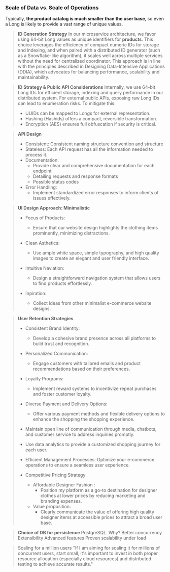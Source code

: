### Scale of Data vs. Scale of Operations
Typically, **the product catalog is much smaller than the user base**, so even a Long is likely to provide a vast range of unique values.


> **ID Generation Strategy** 
> In our microservice architecture, we favor using 64-bit Long values as unique identifiers for **products**. This choice leverages the efficiency of compact numeric IDs for storage and indexing, and when paired with a distributed ID generator (such as a Snowflake-like algorithm), it scales well across multiple services without the need for centralized coordinator.
> This approach is in line with the principles described in Designing Data-Intensive Applications (DDIA), which advocates for balancing performance, scalability and maintainability.


> **ID Strategy & Public API Considerations**
> Internally, we use 64-bit Long IDs for efficient storage, indexing and query performance in our distributed system. 
> For external public APIs, exposing raw Long IDs can lead to enumeration risks. To mitigate this:
> - UUIDs can be mapped to Longs for external representation.
> - Hashing (Hashids) offers a compact, reversible transformation.
> - Encryption (AES) ensures full obfuscation if security is critical.

> **API Design**
> - Consistent:  Consistent naming structure convention and structure
> - Stateless: Each API request has all the information needed to process it.
> - Documentation: 
> 	- Provide clear and comprehensive documentation for each endpoint
> 	- Detailing requests and response formats
> 	- Possible status codes
> - Error Handling: 
> 	- Implement standardized error responses to inform clients of issues effectively.



> **UI Design Approach: Minimalistic**
> - Focus of Products:
> 	- Ensure that our website design highlights the clothing items prominently, minimizing distractions.
>
> - Clean Asthetics:
> 	- Use ample white space, simple typography, and high quality images to create an elegant and user friendly interface.
> 
> - Intuitive Naviation:
> 	- Design a straightforward navigation system that allows users to find products effortlessly.
> 	
> - Inpiration:
> 	 - Collect ideas from other minimalist e-commerce website designs.



> **User Retention Strategies**
> - Consistent Brand Identity:
> 	- Develop a cohesive brand presence across all platforms to build trust and recognition.
> 
> - Personalized Communication:
> 	- Engage customers with tailored emails and product recommendations based on their preferences.
> 	
> - Loyalty Programs: 
> 	- Implement reward systems to incentivize repeat purchases and foster customer loyalty.
> - Diverse Payment and Delivery Options:
> 	 - Offer various payment methods and flexible delivery options to enhance the shopping the shopping experience.
> - Maintain open line of communication through media, chatbots, and customer service to address inquiries promptly.
> - Use data analytics to provide a customized shopping journey for each user.
> - Efficient Management Processes: Optimize your e-commerce operations to ensure a seamless user experience. 
> - Competitive Pricing Strategy 
> 	- Affordable Designer Fashion :
> 		- Position my platform as a go-to destination for designer clothes at lower prices by reducing marketing and branding expenses.
> 	- Value proposition: 
> 		- Clearly communicate the value of offering high quality designer items at accessible prices to attract a broad user base.


> **Choice of DB for persistence**
> PostgreSQL.
> Why? 
> Better concurrency 
> Extensibility 
> Advanced features
> Proven scalability under load


> Scaling for a million users
> "If I am aiming for scaling it for millions of concurrent users, start small, it's important to invest in both proper resource allocation (especially cloud resources) and distributed testing to achieve accurate results."